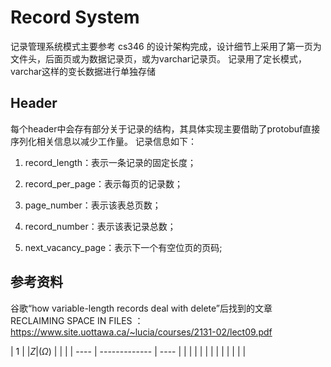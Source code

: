 # Record System

记录管理系统模式主要参考 cs346 的设计架构完成，设计细节上采用了第一页为文件头，后面页或为数据记录页，或为varchar记录页。
记录用了定长模式，varchar这样的变长数据进行单独存储

## Header

每个header中会存有部分关于记录的结构，其具体实现主要借助了protobuf直接序列化相关信息以减少工作量。
记录信息如下：

1. record_length：表示一条记录的固定长度；

2. record_per_page：表示每页的记录数；

3. page_number：表示该表总页数；

4. record_number：表示该表记录总数；

5. next_vacancy_page：表示下一个有空位页的页码;

## 参考资料

 谷歌“how variable-length records deal with delete”后找到的文章 RECLAIMING SPACE IN FILES ：https://www.site.uottawa.ca/~lucia/courses/2131-02/lect09.pdf 

| 1    | $|Z|(\Omega)$ | \|   |
| ---- | ------------- | ---- |
|      |               |      |
|      |               |      |
|      |               |      |

